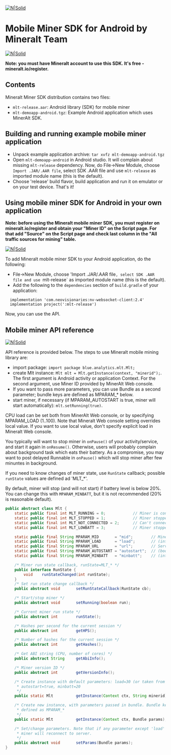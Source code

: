 [![N|Solid](https://mineralt.io/img/logo_text_712.png)](https://mineralt.io/)

# Mobile Miner SDK for Android by Mineralt Team

[![N|Solid](https://mineralt.io/img/landing/newfeatures-01.png)](https://mineralt.io/)

**Note: you must have Mineralt account to use this SDK. It's free - mineralt.io/register.**

## Contents
Mineralt Miner SDK distribution contains two files:
* `mlt-release.aar`: Android library (SDK) for mobile miner
* `mlt-demoapp-android.tgz`: Example Android application which uses MinerAlt SDK.


## Building and running example mobile miner application
* Unpack example application archive: `tar xvfz mlt-demoapp-android.tgz`
* Open `mlt-demoapp-android` in Android studio. It will complain about missing `mlt-release` dependency. Now, do File->New Module,
choose `Import .JAR/.AAR file`, select SDK .AAR file and use `mlt-release` as imported module name (this is the default). 
* Choose 'release' build flavor, build application and run it on emulator or on your test device. That's it!

## Using mobile miner SDK for Android  in your own application

**Note: before using the Mineralt mobile miner SDK, you must register on mineralt.io/register and obtain your "Miner ID" on the Script page. For that add "Source" on the Script page and check last column in the "All traffic sources for mining" table.**

[![N|Solid](http://g.recordit.co/5IKzp17SFc.gif)](https://mineralt.io/site)

To add Mineralt mobile miner SDK to your Android application, do the following:
* File->New Module, choose 'Import .JAR/.AAR file`, select SDK .AAR file and use `mlt-release` as imported module name (this is the default). 
* Add the following to the `dependencies` section of `build.gradle` of your application:
```
  implementation 'com.neovisionaries:nv-websocket-client:2.4'
  implementation project(':mlt-release')
```
Now, you can use the API.

## Mobile miner API reference

[![N|Solid](https://mineralt.io/img/landing/newfeatures-02.png)]()

API reference is provided below.
The steps to use Mineralt mobile mining library are:
* import package: `import package blue.analytics.mlt.Mlt;`
* create Mlt instance: `Mlt mlt = Mlt.getInstance(context, "minerid");`. The first argument is Android activity or application Context.
For the second argument, use Miner ID provided by MinerAlt Web console.
* If you want to pass more parameters, you can use Bundle as a second parameter; bundle keys are defined as MPARAM_* below. 
* start miner, if necessary (if MPARAM_AUTOSTART is true, miner will start automatically): `mlt.setRunning(true)`.

CPU load can be set both from MinerAlt Web console, or by specifying MPARAM_LOAD (1..100). Note that Mineralt Web console setting 
overrides local value. If you want to use local value, don't specify explicit load in Mineralt Web console.

You typically will want to stop miner in `onPause()` of your activity/service, and start it again in `onResume()`. Otherwise,
users will probably complain about background task which eats their battery. As a compromise, you may want to post delayed Runnable in
`onPause()` which will stop miner after few minuntes in background.

If you need to know changes of miner state, use `RunState` callback; possible `runState` values are defined ad 'MLT_*'.

By default, miner will stop (and will not start) if battery level is below 20%. You can change this with `MPARAM_MINBATT`,
but it is not recommended (20% is reasonable default).

```java
public abstract class Mlt {
    static public final int MLT_RUNNING = 0;            // Miner is connected and running
    static public final int MLT_STOPPED = 1;            // Miner stopped by setRunning(false)
    static public final int MLT_NOT_CONNECTED = 2;      // Can't connect to server
    static public final int MLT_LOWBATT = 3;            // Miner stopped because of low battery

    static public final String MPARAM_MID       = "mid";        // MinerID (ascii alphanumeric string)
    static public final String MPARAM_LOAD      = "load";       // (int) Load factor, optional
    static public final String MPARAM_URL       = "url";        // Server URL, optional
    static public final String MPARAM_AUTOSTART = "autostart";  // (boolean) auto start on getInstance(), default=true
    static public final String MPARAM_MINBATT   = "minbatt";    // (int) Minimum battery level when miner will stop

    /* Miner run state callback, runState=MLT_* */
    public interface RunState {
        void    runStateChanged(int runState);
    }
    /* Set run state change callback */
    public abstract void       setRunStateCallback(RunState cb);

    /* Start/stop miner */
    public abstract void       setRunning(boolean run);

    /* Current miner run state */
    public abstract int        runState();

    /* Hashes per second for the current session */
    public abstract int        getHPS();

    /* Number of hashes for the current session */
    public abstract int        getHashes();

    /* Get ABI string (CPU, number of cores) */
    public abstract String     getAbiInfo();

    /* Miner version ID */
    public abstract int        getVersionInfo();

    /* Create instance with default parameters: load=30 (or taken from server),
     * autostart=true, minbatt=20
     */
    public static Mlt          getInstance(Context ctx, String minerid);

    /* Create new instance, with parameters passed in bundle. Bundle keys are
     * defined as MPARAM_*
     */
    public static Mlt          getInstance(Context ctx, Bundle params);

    /* Set/change parameters. Note that if any parameter except 'load' is changed,
     * miner will reconnect to server.
     */
    public abstract void       setParams(Bundle params);
}
```
